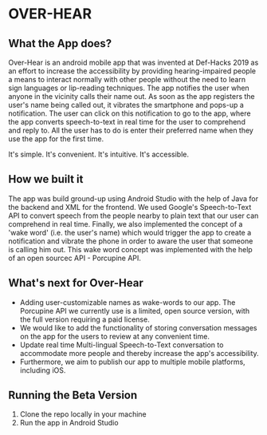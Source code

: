 # OVER-HEAR

## What the App does?
Over-Hear is an android mobile app that was invented at Def-Hacks 2019 as an effort to increase the accessibility by providing hearing-impaired people a means to interact normally with other people without the need to learn sign languages or lip-reading techniques. The app notifies the user when anyone in the vicinity calls their name out. As soon as the app registers the user's name being called out, it vibrates the smartphone and pops-up a notification. The user can click on this notification to go to the app, where the app converts speech-to-text in real time for the user to comprehend and reply to. All the user has to do is enter their preferred name when they use the app for the first time.

It's simple. It's convenient. It's intuitive. It's accessible.

## How we built it
The app was build ground-up using Android Studio with the help of Java for the backend and XML for the frontend. We used Google's Speech-to-Text API to convert speech from the people nearby to plain text that our user can comprehend in real time. Finally, we also implemented the concept of a 'wake word' (i.e. the user's name) which would trigger the app to create a notification and vibrate the phone in order to aware the user that someone is calling him out. This wake word concept was implemented with the help of an open sourcec API - Porcupine API.

## What's next for Over-Hear
* Adding user-customizable names as wake-words to our app. The Porcupine API we currently use is a limited, open source version, with the full version requiring a paid license.
* We would like to add the functionality of storing conversation messages on the app for the users to review at any convenient time.
* Update real time Multi-lingual Speech-to-Text conversation to accommodate more people and thereby increase the app's accessibility.
* Furthermore, we aim to publish our app to multiple mobile platforms, including iOS.

## Running the Beta Version 
1. Clone the repo locally in your machine
2. Run the app in Android Studio
